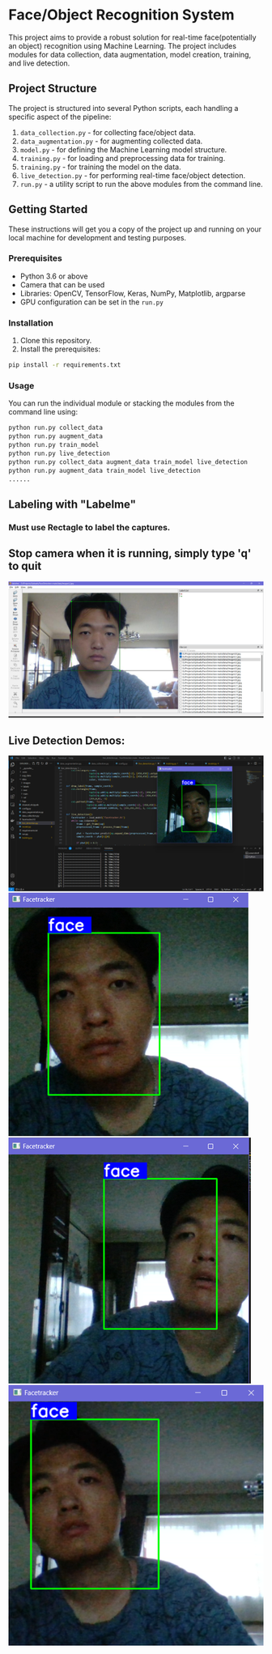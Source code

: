 # Face/Object Recognition System

This project aims to provide a robust solution for real-time face(potentially an object) recognition using Machine Learning. The project includes modules for data collection, data augmentation, model creation, training, and live detection.

## Project Structure

The project is structured into several Python scripts, each handling a specific aspect of the pipeline:

1. `data_collection.py` - for collecting face/object data.
2. `data_augmentation.py` - for augmenting collected data.
3. `model.py` - for defining the Machine Learning model structure.
4. `training.py` - for loading and preprocessing data for training.
5. `training.py` - for training the model on the data.
6. `live_detection.py` - for performing real-time face/object detection.  
7. `run.py` - a utility script to run the above modules from the command line.

## Getting Started

These instructions will get you a copy of the project up and running on your local machine for development and testing purposes.

### Prerequisites

- Python 3.6 or above
- Camera that can be used
- Libraries: OpenCV, TensorFlow, Keras, NumPy, Matplotlib, argparse
- GPU configuration can be set in the `run.py`

### Installation

1. Clone this repository.  
2. Install the prerequisites:  
```bash
pip install -r requirements.txt
```
### Usage  
You can run the individual module or stacking the modules from the command line using:  
```bash
python run.py collect_data
python run.py augment_data
python run.py train_model
python run.py live_detection
python run.py collect_data augment_data train_model live_detection
python run.py augment_data train_model live_detection
......
```
## Labeling with "Labelme"  
### Must use Rectagle to label the captures.  
## Stop camera when it is running, simply type 'q' to quit

![Example Image](./demos/labeling.png)  

## Live Detection Demos:  

![demo1](./demos/1.png)  
![demo1](./demos/2.png)  
![demo1](./demos/3.png)  
![demo1](./demos/4.png)  









